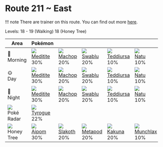 # Route 211 ~ East

!!! note
    There are trainer on this route. You can find out more [here](../../trainer_changes/route_211__east/).

Levels: 18 - 19 (Walking) 18 (Honey Tree)

Area                           | Pokémon                         | &nbsp;                         | &nbsp;                         | &nbsp;                           | &nbsp;                          | &nbsp;                       | 
---                            | ---                             | ---                            | ---                            | ---                              | ---                             | ---                          | 
🌅<br>Morning                   | ![][307]<br> [Meditite]<br> 30% | ![][066]<br> [Machop]<br> 20%  | ![][333]<br> [Swablu]<br> 20%  | ![][216]<br> [Teddiursa]<br> 10% | ![][177]<br> [Natu]<br> 10%     | ![][371]<br> [Bagon]<br> 10% | 
🌞<br>Day                       | ![][307]<br> [Meditite]<br> 30% | ![][066]<br> [Machop]<br> 20%  | ![][333]<br> [Swablu]<br> 20%  | ![][216]<br> [Teddiursa]<br> 10% | ![][177]<br> [Natu]<br> 10%     | ![][371]<br> [Bagon]<br> 10% | 
🌙<br>Night                     | ![][307]<br> [Meditite]<br> 30% | ![][066]<br> [Machop]<br> 20%  | ![][333]<br> [Swablu]<br> 20%  | ![][216]<br> [Teddiursa]<br> 10% | ![][177]<br> [Natu]<br> 10%     | ![][371]<br> [Bagon]<br> 10% | 
![][poke-radar]<br> Poké Radar | ![][236]<br> [Tyrogue]<br> 22%  | &nbsp;                         | &nbsp;                         | &nbsp;                           | &nbsp;                          | &nbsp;                       | 
![][honey]<br> Honey Tree      | ![][190]<br> [Aipom]<br> 30%    | ![][287]<br> [Slakoth]<br> 20% | ![][011]<br> [Metapod]<br> 20% | ![][014]<br> [Kakuna]<br> 20%    | ![][446]<br> [Munchlax]<br> 10% | &nbsp;                       | 

[Metapod]: ../../pokemon_changes/011/
[Kakuna]: ../../pokemon_changes/014/
[Machop]: ../../pokemon_changes/066/
[Natu]: ../../pokemon_changes/177/
[Aipom]: ../../pokemon_changes/190/
[Teddiursa]: ../../pokemon_changes/216/
[Tyrogue]: ../../pokemon_changes/236/
[Slakoth]: ../../pokemon_changes/287/
[Meditite]: ../../pokemon_changes/307/
[Swablu]: ../../pokemon_changes/333/
[Bagon]: ../../pokemon_changes/371/
[Munchlax]: ../../pokemon_changes/446/
[honey]: ../img/items/honey.png
[poke-radar]: ../img/items/poke-radar.png
[011]: ../img/pokemon/011.png
[014]: ../img/pokemon/014.png
[066]: ../img/pokemon/066.png
[177]: ../img/pokemon/177.png
[190]: ../img/pokemon/190.png
[216]: ../img/pokemon/216.png
[236]: ../img/pokemon/236.png
[287]: ../img/pokemon/287.png
[307]: ../img/pokemon/307.png
[333]: ../img/pokemon/333.png
[371]: ../img/pokemon/371.png
[446]: ../img/pokemon/446.png
